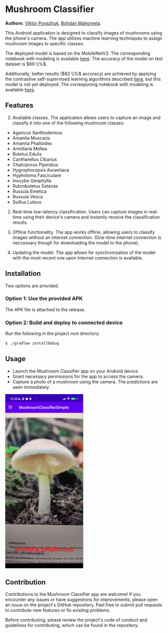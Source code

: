 # Mushroom Classifier

**Authors**: <a href="https://github.com/viktorpovazhuk">Viktor Povazhuk</a>, <a href="https://github.com/bogdanmagometa">Bohdan Mahometa</a>.

This Android application is designed to classify images of mushrooms using the phone's camera. The app utilizes machine learning techniques to assign mushroom images to specific classes.

The deployed model is based on the MobileNetV2. The corresponding notebook with modeling is available <a href="https://www.kaggle.com/code/vikpov/mushrooms-classifier-2">here</a>. The accuracy of the model on test dataset is $69 \\%$.

Additionally, better results ($82 \\%$ accuracy) are achieved by applying the contrastive self-supervised learning algorithms described <a href="https://arxiv.org/abs/2002.05709">here</a>, but this model is not yet deployed. The corresponing notebook with modeling is available <a href="https://www.kaggle.com/code/vikpov/self-mushrooms-classifier-2">here</a>.

## Features

1. Available classes. The application allows users to capture an image and classify it into one of the following mushroom classes:
- Agaricus Xanthodermus
- Amanita Muscaria
- Amanita Phalloides
- Armillaria Mellea
- Boletus Edulis
- Cantharellus Cibarius
- Chalciporus Piperatus
- Hygrophoropsis Aurantiaca
- Hypholoma Fasciculare
- Inocybe Geophylla
- Rubroboletus Satanas
- Russula Emetica
- Russula Vesca
- Suillus Luteus

2. Real-time low-latency classification. Users can capture images in real-time using their device's camera and instantly receive the classification results.

3. Offline functionality. The app works offline, allowing users to classify images without an internet connection. (One-time internet connection is neccessary though for downloading the model to the phone).

4. Updating the model. The app allows for synchronization of the model with the most-recent one upon Internet connection is available.

## Installation

Two options are provided.

### Option 1: Use the provided APK

The APK file is attached to the release.

### Option 2: Build and deploy to connected device
Run the following in the project root directory:
```bash
$ ./gradlew installDebug
```


## Usage

- Launch the Mushroom Classifier app on your Android device.
- Grant necessary permissions for the app to access the camera.
- Capture a photo of a mushroom using the camera. The predictions are seen immediately.

<img src="./img/demo_img.png" width=250 />

## Contribution

Contributions to the Mushroom Classifier app are welcome! If you encounter any issues or have suggestions for improvements, please open an issue on the project's GitHub repository. Feel free to submit pull requests to contribute new features or fix existing problems.

Before contributing, please review the project's code of conduct and guidelines for contributing, which can be found in the repository.
